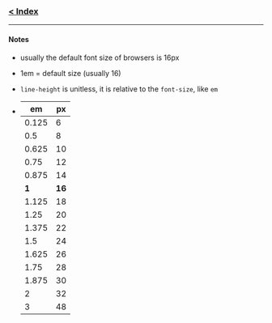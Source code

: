 ### [< Index](https://github.com/connectkushal/cssnotes/tree/main?tab=readme-ov-file#index)
---

#### Notes
- usually the default font size of browsers is 16px
- 1em = default size (usually 16)
- `line-height` is unitless, it is relative to the `font-size`, like `em`

-
  |em   |px  |
  |-----|----|
  |0.125|6   |
  |0.5  |8   |
  |0.625|10  |
  |0.75 |12  |
  |0.875|14  |
  |**1**    |**16**  |
  |1.125|18  |
  |1.25 |20  |
  |1.375|22  |
  |1.5  |24  |
  |1.625|26  |
  |1.75 |28  |
  |1.875|30  |
  |2    |32  |
  |3    |48  |
